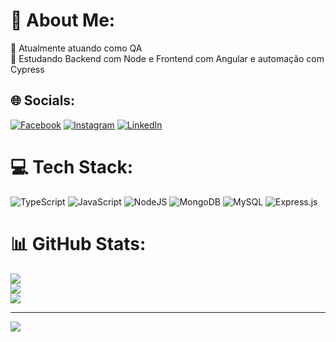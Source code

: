 # 💫 About Me:
🔭 Atualmente atuando como QA<br>🌱 Estudando Backend com Node e Frontend com Angular e automação com Cypress<br>


## 🌐 Socials:
[![Facebook](https://img.shields.io/badge/Facebook-%231877F2.svg?logo=Facebook&logoColor=white)](https://facebook.com/Pidorodeski) [![Instagram](https://img.shields.io/badge/Instagram-%23E4405F.svg?logo=Instagram&logoColor=white)](https://instagram.com/pidorodeski) [![LinkedIn](https://img.shields.io/badge/LinkedIn-%230077B5.svg?logo=linkedin&logoColor=white)](https://linkedin.com/in/pidorodeski) 

# 💻 Tech Stack:
![TypeScript](https://img.shields.io/badge/typescript-%23007ACC.svg?style=for-the-badge&logo=typescript&logoColor=white) ![JavaScript](https://img.shields.io/badge/javascript-%23323330.svg?style=for-the-badge&logo=javascript&logoColor=%23F7DF1E) ![NodeJS](https://img.shields.io/badge/node.js-6DA55F?style=for-the-badge&logo=node.js&logoColor=white) ![MongoDB](https://img.shields.io/badge/MongoDB-%234ea94b.svg?style=for-the-badge&logo=mongodb&logoColor=white) ![MySQL](https://img.shields.io/badge/mysql-4479A1.svg?style=for-the-badge&logo=mysql&logoColor=white) ![Express.js](https://img.shields.io/badge/express.js-%23404d59.svg?style=for-the-badge&logo=express&logoColor=%2361DAFB)
# 📊 GitHub Stats:
![](https://github-readme-stats.vercel.app/api?username=Pidorodeski&theme=neon&hide_border=true&include_all_commits=false&count_private=false)<br/>
![](https://github-readme-streak-stats.herokuapp.com/?user=Pidorodeski&theme=neon&hide_border=true)<br/>
![](https://github-readme-stats.vercel.app/api/top-langs/?username=Pidorodeski&theme=neon&hide_border=true&include_all_commits=false&count_private=false&layout=compact)

---
[![](https://visitcount.itsvg.in/api?id=Pidorodeski&icon=0&color=0)](https://visitcount.itsvg.in)

<!-- Proudly created with GPRM ( https://gprm.itsvg.in ) -->